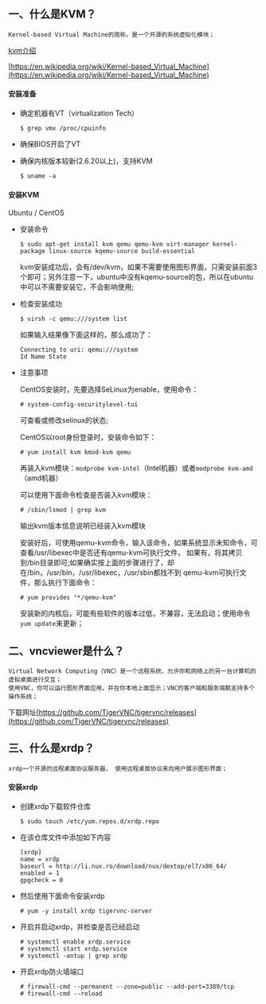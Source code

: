 一、什么是KVM？
----

```
Kernel-based Virtual Machine的简称，是一个开源的系统虚拟化模块；
```
[kvm介绍](http://baike.baidu.com/link?url=VBJtn9Sfnh5Diap_0HXYYEzhrMcLyewXF8oWLVS-7An6CqQGfvO-JaDrVSp7wzFK92EjCW7zD4QO1aUj9CM-uGizDHDoh2lPgZvTu_GJ7rndpGbe6js1H5Hm6HSlL5ra)

[https://en.wikipedia.org/wiki/Kernel-based_Virtual_Machine](https://en.wikipedia.org/wiki/Kernel-based_Virtual_Machine)

#### 安装准备

- 确定机器有VT（virtualization Tech）

    ```
    $ grep vmx /proc/cpuinfo
    ```

- 确保BIOS开启了VT

- 确保内核版本较新(2.6.20以上)，支持KVM
    ```
    $ uname -a
    ```

#### 安装KVM

Ubuntu / CentOS

- 安装命令
    ```
    $ sudo apt-get install kvm qemu qemu-kvm virt-manager kernel-package linux-source kqemu-source build-essential
    ```
    kvm安装成功后，会有/dev/kvm，如果不需要使用图形界面，只需安装前面3个即可；另外注意一下，ubuntu中没有kqemu-source的包，所以在ubuntu中可以不需要安装它，不会影响使用;
    
- 检查安装成功
    ```
    $ virsh -c qemu:///system list
    ```
    如果输入结果像下面这样的，那么成功了：
    ```
    Connecting to uri: qemu:///system
    Id Name State
    ```

- 注意事项

    CentOS安装时，先要选择SeLinux为enable，使用命令：
    ```
    # system-config-securitylevel-tui
    ```
    可查看或修改selinux的状态;

    CentOS以root身份登录时，安装命令如下：
    ```
    # yum install kvm kmod-kvm qemu
    ```
    再装入kvm模块：`modprobe kvm-intel`（Intel机器）或者`modprobe kvm-amd`（amd机器）

    可以使用下面命令检查是否装入kvm模块：
    ```
    # /sbin/lsmod | grep kvm
    ``` 
    输出kvm版本信息说明已经装入kvm模块

    安装好后，可使用qemu-kvm命令，输入该命令，如果系统显示未知命令，可查看/usr/libexec中是否还有qemu-kvm可执行文件，
    如果有，将其拷贝到/bin目录即可;如果确实按上面的步骤进行了，却在/bin，/usr/bin，/usr/libexec，/usr/sbin都找不到
    qemu-kvm可执行文件，那么执行下面命令：
    ```
    # yum provides "*/qemu-kvm"
    ```

    安装新的内核后，可能有些软件的版本过低，不兼容，无法启动；使用命令`yum update`来更新；


二、vncviewer是什么？
----

```
Virtual Network Computing（VNC）是一个远程系统，允许你和网络上的另一台计算机的虚拟桌面进行交互；
使用VNC，你可以运行图形界面应用，并在你本地上面显示；VNC的客户端和服务端都支持多个操作系统；
```
下载网址[https://github.com/TigerVNC/tigervnc/releases](https://github.com/TigerVNC/tigervnc/releases)



三、什么是xrdp？
----

```
xrdp一个开源的远程桌面协议服务器， 使用远程桌面协议来向用户展示图形界面；
```

#### 安装xrdp

- 创建xrdp下载软件仓库
    ```
    $ sudo touch /etc/yum.repos.d/xrdp.repo
    ```

- 在该仓库文件中添加如下内容
    ```
    [xrdp]
    name = xrdp
    baseurl = http://li.nux.ro/download/nux/dextop/el7/x86_64/
    enabled = 1
    gpgcheck = 0
    ```

- 然后使用下面命令安装xrdp
    ```
    # yum -y install xrdp tigervnc-server
    ```

- 开启并启动xrdp，并检查是否已经启动
    ```
    # systemctl enable xrdp.service
    # systemctl start xrdp.service
    # systemctl -antup | grep xrdp
    ```

- 开启xrdp防火墙端口
    ```
    # firewall-cmd --permanent --zone=public --add-port=3389/tcp
    # firewall-cmd --reload
    ```
